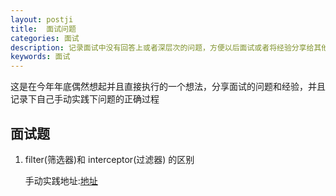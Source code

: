 ```yaml
---
layout: postji
title:  面试问题
categories: 面试
description: 记录面试中没有回答上或者深层次的问题，方便以后面试或者将经验分享给其他人
keywords: 面试
---
```


 这是在今年年底偶然想起并且直接执行的一个想法，分享面试的问题和经验，并且记录下自己手动实践下问题的正确过程


## 面试题

   1. filter(筛选器)和 interceptor(过滤器) 的区别
   
      手动实践地址:[地址](http://dev.duoshuo.com/threads/58d1169ae293b89a20c57241)
